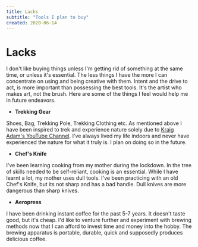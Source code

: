 ```yaml
---
title: Lacks
subtitle: "Tools I plan to buy"
created: 2020-06-14
---
```


# Lacks

I don't like buying things unless I'm getting rid of something at the
same time, or unless it's essential. The less things I have the more I
can concentrate on using and being creative with them. Intent and the
drive to act, is more important than possessing the best tools. It's the
artist who makes art, not the brush. Here are some of the things I feel
would help me in future endeavors.

- **Trekking Gear**

Shoes, Bag, Trekking Pole, Trekking Clothing etc.  As mentioned above I
have been inspired to trek and experience nature solely due to [Kraig
Adam's YouTube Channel](https://www.youtube.com/user/KadamsMedia). I've
always lived my life indoors and never have experienced the nature for
what it truly is. I plan on doing so in the future.

- **Chef's Knife**

I've been learning cooking from my mother during the lockdown. In the
tree of skills needed to be self-reliant, cooking is an essential.
While I have learnt a lot, my mother uses dull tools. I've been
practicing with an old Chef's Knife, but its not sharp and has a bad
handle. Dull knives are more dangerous than sharp knives.

- **Aeropress**

I have been drinking instant coffee for the past 5-7 years. It doesn't
taste good, but it's cheap. I'd like to venture further and experiment
with brewing methods now that I can afford to invest time and money into
the hobby. The brewing apparatus is portable, durable, quick and
supposedly produces delicious coffee.
